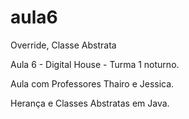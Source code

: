 # aula6
Override, Classe Abstrata

Aula 6 - Digital House - Turma 1 noturno.

Aula com Professores Thairo e Jessica.

Herança e Classes Abstratas em Java.
